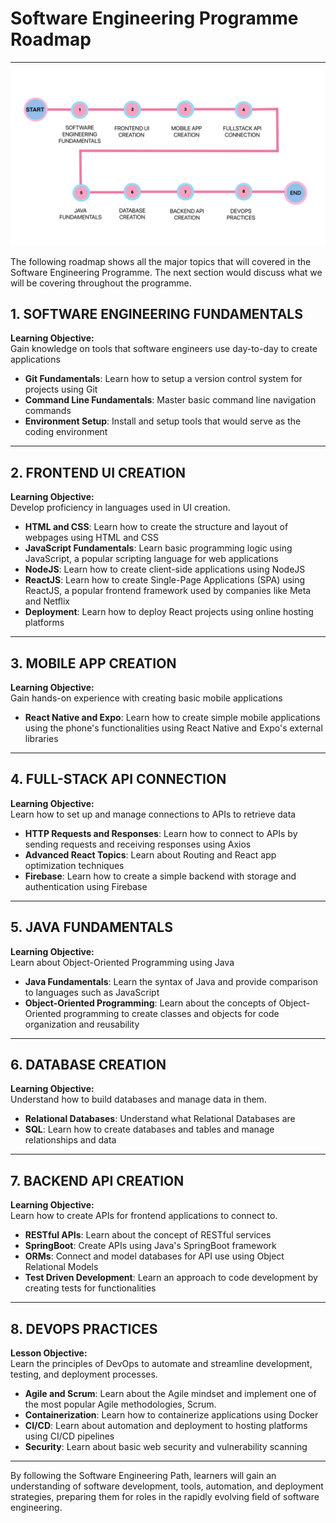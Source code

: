 # Software Engineering Programme Roadmap

---

![SE Path](se_path.jpg)

The following roadmap shows all the major topics that will covered in the Software Engineering Programme. The next section would discuss what we will be covering throughout the programme.

## **1. SOFTWARE ENGINEERING FUNDAMENTALS**
**Learning Objective:**  
Gain knowledge on tools that software engineers use day-to-day to create applications

- **Git Fundamentals**: Learn how to setup a version control system for projects using Git
- **Command Line Fundamentals**: Master basic command line navigation commands
- **Environment Setup**: Install and setup tools that would serve as the coding environment

---

## **2. FRONTEND UI CREATION**
**Learning Objective:**  
Develop proficiency in languages used in UI creation.

- **HTML and CSS**: Learn how to create the structure and layout of webpages using HTML and CSS
- **JavaScript Fundamentals**: Learn basic programming logic using JavaScript, a popular scripting language for web applications
- **NodeJS**: Learn how to create client-side applications using NodeJS
- **ReactJS**: Learn how to create Single-Page Applications (SPA) using ReactJS, a popular frontend framework used by companies like Meta and Netflix
- **Deployment**: Learn how to deploy React projects using online hosting platforms

---

## **3. MOBILE APP CREATION**
**Learning Objective:**  
Gain hands-on experience with creating basic mobile applications

- **React Native and Expo**: Learn how to create simple mobile applications using the phone's functionalities using React Native and Expo's external libraries

---

## **4. FULL-STACK API CONNECTION**
**Learning Objective:**  
Learn how to set up and manage connections to APIs to retrieve data

- **HTTP Requests and Responses**: Learn how to connect to APIs by sending requests and receiving responses using Axios
- **Advanced React Topics**: Learn about Routing and React app optimization techniques
- **Firebase**: Learn how to create a simple backend with storage and authentication using Firebase

---

## **5. JAVA FUNDAMENTALS**
**Learning Objective:**  
Learn about Object-Oriented Programming using Java

- **Java Fundamentals**: Learn the syntax of Java and provide comparison to languages such as JavaScript
- **Object-Oriented Programming**: Learn about the concepts of Object-Oriented programming to create classes and objects for code organization and reusability

---

## **6. DATABASE CREATION**
**Learning Objective:**  
Understand how to build databases and manage data in them.

- **Relational Databases**: Understand what Relational Databases are
- **SQL**: Learn how to create databases and tables and manage relationships and data

---

## **7. BACKEND API CREATION**
**Learning Objective:**  
Learn how to create APIs for frontend applications to connect to.

- **RESTful APIs**: Learn about the concept of RESTful services
- **SpringBoot**: Create APIs using Java's SpringBoot framework
- **ORMs**: Connect and model databases for API use using Object Relational Models
- **Test Driven Development**: Learn an approach to code development by creating tests for functionalities

---

## **8. DEVOPS PRACTICES**
**Lesson Objective:**  
Learn the principles of DevOps to automate and streamline development, testing, and deployment processes.

- **Agile and Scrum**: Learn about the Agile mindset and implement one of the most popular Agile methodologies, Scrum.
- **Containerization**: Learn how to containerize applications using Docker
- **CI/CD**: Learn about automation and deployment to hosting platforms using CI/CD pipelines 
- **Security**: Learn about basic web security and vulnerability scanning

---

By following the Software Engineering Path, learners will gain an understanding of software development, tools, automation, and deployment strategies, preparing them for roles in the rapidly evolving field of software engineering.